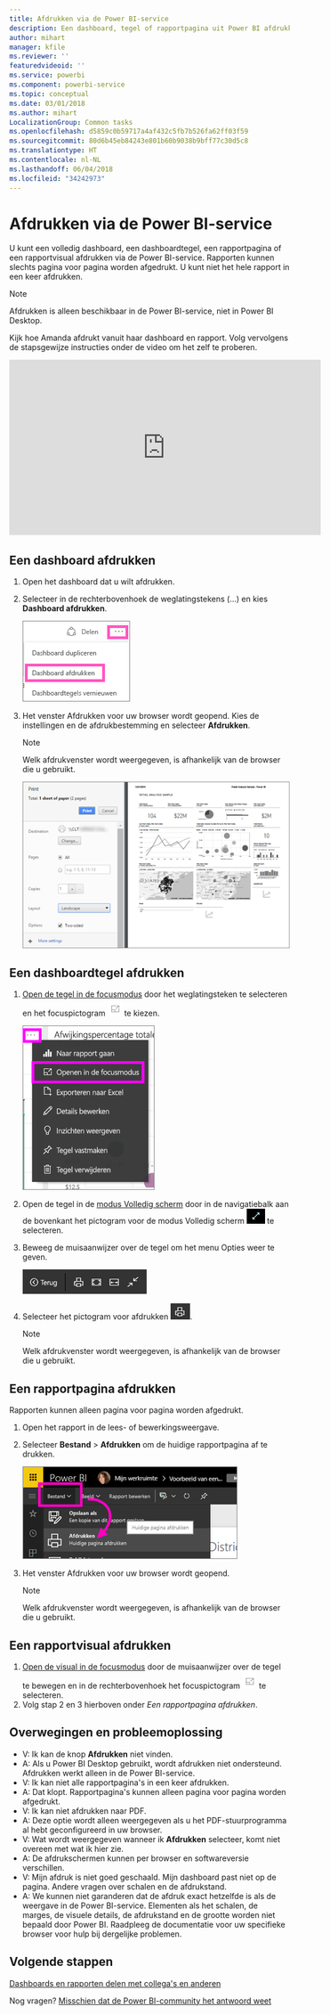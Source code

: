 ```yaml
---
title: Afdrukken via de Power BI-service
description: Een dashboard, tegel of rapportpagina uit Power BI afdrukken.
author: mihart
manager: kfile
ms.reviewer: ''
featuredvideoid: ''
ms.service: powerbi
ms.component: powerbi-service
ms.topic: conceptual
ms.date: 03/01/2018
ms.author: mihart
LocalizationGroup: Common tasks
ms.openlocfilehash: d5859c0b59717a4af432c5fb7b526fa62ff03f59
ms.sourcegitcommit: 80d6b45eb84243e801b60b9038b9bff77c30d5c8
ms.translationtype: HT
ms.contentlocale: nl-NL
ms.lasthandoff: 06/04/2018
ms.locfileid: "34242973"
---
```

# <a name="printing-from-power-bi-service"></a>Afdrukken via de Power BI-service
U kunt een volledig dashboard, een dashboardtegel, een rapportpagina of een rapportvisual afdrukken via de Power BI-service. Rapporten kunnen slechts pagina voor pagina worden afgedrukt. U kunt niet het hele rapport in een keer afdrukken.

> [!NOTE]
> Afdrukken is alleen beschikbaar in de Power BI-service, niet in Power BI Desktop.
> 
> 

Kijk hoe Amanda afdrukt vanuit haar dashboard en rapport. Volg vervolgens de stapsgewijze instructies onder de video om het zelf te proberen.

<iframe width="560" height="315" src="https://www.youtube.com/embed/jtlLGRKBvXY" frameborder="0" allowfullscreen></iframe>

## <a name="print-a-dashboard"></a>Een dashboard afdrukken
1. Open het dashboard dat u wilt afdrukken.
2. Selecteer in de rechterbovenhoek de weglatingstekens (...) en kies **Dashboard afdrukken**.
   
    ![Optie Dashboard afdrukken](media/service-print/pbi_print_dash_ellipses.png)
3. Het venster Afdrukken voor uw browser wordt geopend. Kies de instellingen en de afdrukbestemming en selecteer **Afdrukken**.
   
   > [!NOTE]
   > Welk afdrukvenster wordt weergegeven, is afhankelijk van de browser die u gebruikt.
   > 
   
    ![Dialoogvenster Afdrukken](media/service-print/pbi_print_dash_new2.png)

## <a name="print-a-dashboard-tile"></a>Een dashboardtegel afdrukken
1. [Open de tegel in de focusmodus](service-focus-mode.md) door het weglatingsteken te selecteren en het focuspictogram ![Focuspictogram](media/service-print/power-bi-focus-icon.png) te kiezen.
   
    ![Menu met weglatingstekens](media/service-print/menu-options.png)
2. Open de tegel in de [modus Volledig scherm](service-fullscreen-mode.md) door in de navigatiebalk aan de bovenkant het pictogram voor de modus Volledig scherm ![Pictogram voor modus Volledig scherm](media/service-print/power-bi-full-screen-icon.png) te selecteren.
3. Beweeg de muisaanwijzer over de tegel om het menu Opties weer te geven.
   
    ![Menu met opties voor volledig scherm](media/service-print/menu-options-new.png)
4. Selecteer het pictogram voor afdrukken ![Pictogram voor afdrukken](media/service-print/print-icon.png).     
   
   > [!NOTE]
   > Welk afdrukvenster wordt weergegeven, is afhankelijk van de browser die u gebruikt.
   > 
   > 

## <a name="print-a-report-page"></a>Een rapportpagina afdrukken
Rapporten kunnen alleen pagina voor pagina worden afgedrukt.

1. Open het rapport in de lees- of bewerkingsweergave.
2. Selecteer **Bestand** > **Afdrukken** om de huidige rapportpagina af te drukken.
   
    ![Menu Bestand in Power BI](media/service-print/power-bi-print.png)
3. Het venster Afdrukken voor uw browser wordt geopend.
   
   > [!NOTE]
   > Welk afdrukvenster wordt weergegeven, is afhankelijk van de browser die u gebruikt.
   > 
   > 

## <a name="print-a-report-visual"></a>Een rapportvisual afdrukken
1. [Open de visual in de focusmodus](service-focus-mode.md) door de muisaanwijzer over de tegel te bewegen en in de rechterbovenhoek het focuspictogram ![Focuspictogram](media/service-print/power-bi-focus-icon.png) te selecteren.
2. Volg stap 2 en 3 hierboven onder *Een rapportpagina afdrukken*.

## <a name="considerations-and-troubleshooting"></a>Overwegingen en probleemoplossing
* V: Ik kan de knop **Afdrukken** niet vinden.    
* A: Als u Power BI Desktop gebruikt, wordt afdrukken niet ondersteund.  Afdrukken werkt alleen in de Power BI-service.
* V: Ik kan niet alle rapportpagina's in een keer afdrukken.    
* A: Dat klopt. Rapportpagina's kunnen alleen pagina voor pagina worden afgedrukt.
* V: Ik kan niet afdrukken naar PDF.    
* A: Deze optie wordt alleen weergegeven als u het PDF-stuurprogramma al hebt geconfigureerd in uw browser.    
* V: Wat wordt weergegeven wanneer ik **Afdrukken** selecteer, komt niet overeen met wat ik hier zie.    
* A: De afdrukschermen kunnen per browser en softwareversie verschillen.
* V: Mijn afdruk is niet goed geschaald.  Mijn dashboard past niet op de pagina. Andere vragen over schalen en de afdrukstand.    
* A: We kunnen niet garanderen dat de afdruk exact hetzelfde is als de weergave in de Power BI-service. Elementen als het schalen, de marges, de visuele details, de afdrukstand en de grootte worden niet bepaald door Power BI. Raadpleeg de documentatie voor uw specifieke browser voor hulp bij dergelijke problemen.      

## <a name="next-steps"></a>Volgende stappen
[Dashboards en rapporten delen met collega's en anderen](service-share-dashboards.md)

Nog vragen? [Misschien dat de Power BI-community het antwoord weet](http://community.powerbi.com/)

